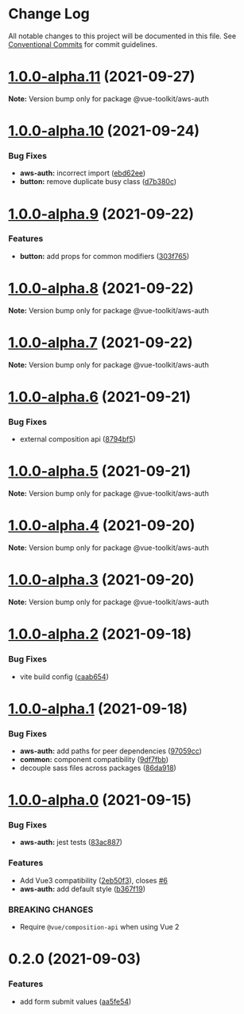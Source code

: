 # Change Log

All notable changes to this project will be documented in this file.
See [Conventional Commits](https://conventionalcommits.org) for commit guidelines.

# [1.0.0-alpha.11](https://github.com/thesmythgroup/vue-toolkit/compare/v1.0.0-alpha.10...v1.0.0-alpha.11) (2021-09-27)

**Note:** Version bump only for package @vue-toolkit/aws-auth





# [1.0.0-alpha.10](https://github.com/thesmythgroup/vue-toolkit/compare/v1.0.0-alpha.9...v1.0.0-alpha.10) (2021-09-24)


### Bug Fixes

* **aws-auth:** incorrect import ([ebd62ee](https://github.com/thesmythgroup/vue-toolkit/commit/ebd62ee5b446545e35c072b372f4a7f384962ecc))
* **button:** remove duplicate busy class ([d7b380c](https://github.com/thesmythgroup/vue-toolkit/commit/d7b380c326c38376bc75578a132db5624a525cef))





# [1.0.0-alpha.9](https://github.com/thesmythgroup/vue-toolkit/compare/v1.0.0-alpha.8...v1.0.0-alpha.9) (2021-09-22)


### Features

* **button:** add props for common modifiers ([303f765](https://github.com/thesmythgroup/vue-toolkit/commit/303f7656bd852998e04ebb6b7061a5673b600a78))





# [1.0.0-alpha.8](https://github.com/thesmythgroup/vue-toolkit/compare/v1.0.0-alpha.7...v1.0.0-alpha.8) (2021-09-22)

**Note:** Version bump only for package @vue-toolkit/aws-auth





# [1.0.0-alpha.7](https://github.com/thesmythgroup/vue-toolkit/compare/v1.0.0-alpha.6...v1.0.0-alpha.7) (2021-09-22)

**Note:** Version bump only for package @vue-toolkit/aws-auth





# [1.0.0-alpha.6](https://github.com/thesmythgroup/vue-toolkit/compare/v1.0.0-alpha.5...v1.0.0-alpha.6) (2021-09-21)


### Bug Fixes

* external composition api ([8794bf5](https://github.com/thesmythgroup/vue-toolkit/commit/8794bf52a362073047990e448793f3773f86efa5))





# [1.0.0-alpha.5](https://github.com/thesmythgroup/vue-toolkit/compare/v1.0.0-alpha.4...v1.0.0-alpha.5) (2021-09-21)

**Note:** Version bump only for package @vue-toolkit/aws-auth





# [1.0.0-alpha.4](https://github.com/thesmythgroup/vue-toolkit/compare/v1.0.0-alpha.3...v1.0.0-alpha.4) (2021-09-20)

**Note:** Version bump only for package @vue-toolkit/aws-auth





# [1.0.0-alpha.3](https://github.com/thesmythgroup/vue-toolkit/compare/v1.0.0-alpha.2...v1.0.0-alpha.3) (2021-09-20)

**Note:** Version bump only for package @vue-toolkit/aws-auth






# [1.0.0-alpha.2](https://github.com/thesmythgroup/vue-toolkit/compare/v1.0.0-alpha.1...v1.0.0-alpha.2) (2021-09-18)


### Bug Fixes

* vite build config ([caab654](https://github.com/thesmythgroup/vue-toolkit/commit/caab65475b0df6f590db4a2bd07ef50ecc509c4a))





# [1.0.0-alpha.1](https://github.com/thesmythgroup/vue-toolkit/compare/v1.0.0-alpha.0...v1.0.0-alpha.1) (2021-09-18)


### Bug Fixes

* **aws-auth:** add paths for peer dependencies ([97059cc](https://github.com/thesmythgroup/vue-toolkit/commit/97059cc06d71fd22c13a4da7af680538aea9b223))
* **common:** component compatibility ([9df7fbb](https://github.com/thesmythgroup/vue-toolkit/commit/9df7fbb859af4420450d7213358123afb41c6f97))
* decouple sass files across packages ([86da918](https://github.com/thesmythgroup/vue-toolkit/commit/86da918fdaf26698847618beb7a0e91858c87a53))





# [1.0.0-alpha.0](https://github.com/thesmythgroup/vue-toolkit/compare/v0.2.0...v1.0.0-alpha.0) (2021-09-15)


### Bug Fixes

* **aws-auth:** jest tests ([83ac887](https://github.com/thesmythgroup/vue-toolkit/commit/83ac887b5fd456d7ada49788c2872f4f64b60de7))


### Features

* Add Vue3 compatibility ([2eb50f3](https://github.com/thesmythgroup/vue-toolkit/commit/2eb50f3a3b11fdd403f9721d646ca224a88d989a)), closes [#6](https://github.com/thesmythgroup/vue-toolkit/issues/6)
* **aws-auth:** add default style ([b367f19](https://github.com/thesmythgroup/vue-toolkit/commit/b367f19430b13170ca742fae23bb927ffd1eb32f))


### BREAKING CHANGES

* Require `@vue/composition-api` when using Vue 2





# 0.2.0 (2021-09-03)


### Features

* add form submit values ([aa5fe54](https://github.com/thesmythgroup/vue-toolkit/commit/aa5fe5477c76b92f2aea28336181378689f1dab9))
